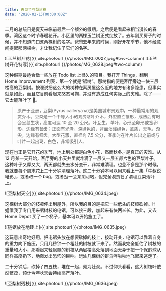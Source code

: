 ```yaml
---
title: 再见了豆梨树枝
date: "2020-02-16T00:00:00Z"
---
```


二月的总统日是夏天来临前最后一个额外的假期。之后便是看起来相当漫长的春季。湾区这个时节春暖花开。小区里的两棵玉兰树正式绽放了。去年刚买房子的时候，并不知道门口这两棵树的名字。爸爸去年来的时候，刚好开花季节，他不经意间提起那两棵树，才让我记住了它们的名字。

![玉兰树开花]({{ site.photourl }}/photos/IMG_0627.jpeg#two-column)
![玉兰树开花特写]({{ site.photourl }}/photos/IMG_0628.jpeg#two-column)

这种假期最适合做一些放在 Todo list 上很久的项目。我打开 Things，翻到 Home Improvement 列表，第一个就是“锯树”。那树指的便是客厅旁边一快三层楼高的豆梨树。按理说把这么大的树种在离房屋这么近的地方有诸多隐患，但事实就是如此，而且它目前看起来憨态可掬，并没有造成任何实际上的灾难。除了——它太能落叶了 🍂。

> 原产于亚洲，豆梨(Pyrus calleryana)是美国城市景观中，一种最常用的观赏乔木。豆梨是一个中等大小的观赏落叶乔木，外型直立锥形，成熟后有时会呈蔓生状，高度可达 10 至 20 公尺。叶互生，单叶，心形至卵形或宽卵形，边缘有锯齿；正面有光泽，深绿色的，背面淡浅绿色，革质，无毛，渐尖，边缘有细齿。大型花簇，直径约 7.5 公分，春季时在叶片长出之前或与叶片一起出现，白色，非常吸引人。

现在也正是它开花的季节，地上到处都是白色小花，然而秋冬才是真正的灾难。从 12 月某一天开始，客厅旁的小天井里就堆满了一层又一层五颜六色的豆梨叶子。这种叶子又厚又大，两天都就失去水分变干，非常难清理。也差不多是那个时候，我就要每个周末花上二十分钟清理落叶。这二十分钟本可以用来看上一集「牛叔说电影」，或者改一个 bug，或者逛一会某某网站，但完全浪费在了清理豆梨落叶上。

![豆梨树天空]({{ site.photourl }}/photos/IMG_0634.jpeg)

这棵树大部分的枝桠伸出到屋外，所以我的目的是把它一些低处的枝桠砍掉。H 姐借我了专门用来锯树枝的电锯，可以接三段，加起来有快两米长。为此，又去 Home Depot 买了一个梯子，基本可以开始施工了。

![链锯放在地砖上]({{ site.photourl }}/photos/IMG_0635.jpeg)

这玩意出奇地好用。把电锯头放在想要砍掉的枝上，按动开关，电锯可以靠着自身的重力向下施压，只用几秒钟一个粗壮的树枝就下来了。然而我完全低估了树枝的重量和大小，那看起来轻飘飘的树枝从两层楼高处落到地面无异于把一个保龄球从同样高度扔下，地面发出恐怖的巨响。远处几棵树的群鸟哗啦啦地飞起来逃走了。

二十分钟后，砍掉了四五枝，堆在一起，颇为壮观。不过仰头看看，这大树枝叶依然繁茂，预计今年秋天会持续高产落叶。

![豆梨树残枝]({{ site.photourl }}/photos/IMG_0636.jpeg)

